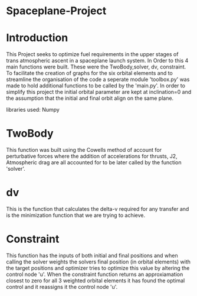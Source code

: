 # Spaceplane-Project

# Introduction

This Project seeks to optimize fuel requirements in the upper stages of trans atmospheric ascent in a spaceplane launch system. In Order to this 4 main functions were built. These were the TwoBody,solver, dv, constraint. To facilitate the creation of graphs for the six orbital elements and to streamline the organisation of the code a seperate module 'toolbox.py' was made to hold additional functions to be called by the 'main.py'. In order to simplify this project the initial orbital parameter are kept at inclination=0 and the assumption that the initial and final orbit align on the same plane.

libraries used: Numpy

# TwoBody

This function was built using the Cowells method of account for perturbative forces where the addition of accelerations for thrusts, J2, Atmospheric drag are all accounted for to be later called by the function 'solver'.

# dv

This is the function that calculates the delta-v required for any transfer and is the minimization function that we are trying to achieve.

# Constraint

This function has the inputs of both initial and final positions and when calling the solver weights the solvers final position (in orbital elements) with the target positions and optimizer tries to optimize this value by altering the control node 'u'. When the constraint function returns an approxiamation closest to zero for all 3 weighted orbital elements it has found the optimal control and it reassigns it the control node 'u'.  




